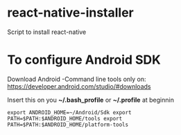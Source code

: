 # react-native-installer
Script to install react-native

# To configure Android SDK
Download Android -Command line tools only on: https://developer.android.com/studio/#downloads

Insert this on you **~/.bash_profile** or **~/.profile** at beginnin

`export ANDROID_HOME=~/Android/Sdk
export PATH=$PATH:$ANDROID_HOME/tools
export PATH=$PATH:$ANDROID_HOME/platform-tools
`
